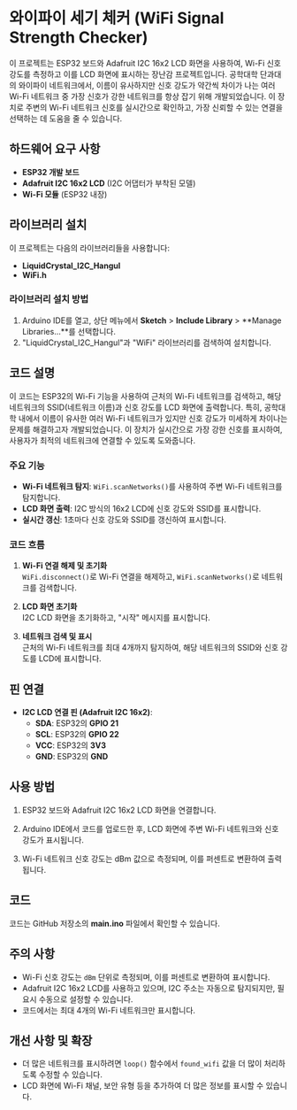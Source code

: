 # 와이파이 세기 체커 (WiFi Signal Strength Checker)

이 프로젝트는 ESP32 보드와 Adafruit I2C 16x2 LCD 화면을 사용하여, Wi-Fi 신호 강도를 측정하고 이를 LCD 화면에 표시하는 장난감 프로젝트입니다. 공학대학 단과대의 와이파이 네트워크에서, 이름이 유사하지만 신호 강도가 약간씩 차이가 나는 여러 Wi-Fi 네트워크 중 가장 신호가 강한 네트워크를 항상 잡기 위해 개발되었습니다. 이 장치로 주변의 Wi-Fi 네트워크 신호를 실시간으로 확인하고, 가장 신뢰할 수 있는 연결을 선택하는 데 도움을 줄 수 있습니다.

## 하드웨어 요구 사항

- **ESP32 개발 보드**
- **Adafruit I2C 16x2 LCD** (I2C 어댑터가 부착된 모델)
- **Wi-Fi 모듈** (ESP32 내장)

## 라이브러리 설치

이 프로젝트는 다음의 라이브러리들을 사용합니다:

- **LiquidCrystal_I2C_Hangul**  
- **WiFi.h**  

### 라이브러리 설치 방법

1. Arduino IDE를 열고, 상단 메뉴에서 **Sketch** > **Include Library** > **Manage Libraries...**를 선택합니다.
2. "LiquidCrystal_I2C_Hangul"과 "WiFi" 라이브러리를 검색하여 설치합니다.

## 코드 설명

이 코드는 ESP32의 Wi-Fi 기능을 사용하여 근처의 Wi-Fi 네트워크를 검색하고, 해당 네트워크의 SSID(네트워크 이름)과 신호 강도를 LCD 화면에 출력합니다. 특히, 공학대학 내에서 이름이 유사한 여러 Wi-Fi 네트워크가 있지만 신호 강도가 미세하게 차이나는 문제를 해결하고자 개발되었습니다. 이 장치가 실시간으로 가장 강한 신호를 표시하여, 사용자가 최적의 네트워크에 연결할 수 있도록 도와줍니다.

### 주요 기능

- **Wi-Fi 네트워크 탐지**: `WiFi.scanNetworks()`를 사용하여 주변 Wi-Fi 네트워크를 탐지합니다.
- **LCD 화면 출력**: I2C 방식의 16x2 LCD에 신호 강도와 SSID를 표시합니다.
- **실시간 갱신**: 1초마다 신호 강도와 SSID를 갱신하여 표시합니다.

### 코드 흐름

1. **Wi-Fi 연결 해제 및 초기화**  
   `WiFi.disconnect()`로 Wi-Fi 연결을 해제하고, `WiFi.scanNetworks()`로 네트워크를 검색합니다.
   
2. **LCD 화면 초기화**  
   I2C LCD 화면을 초기화하고, "시작" 메시지를 표시합니다.
   
3. **네트워크 검색 및 표시**  
   근처의 Wi-Fi 네트워크를 최대 4개까지 탐지하여, 해당 네트워크의 SSID와 신호 강도를 LCD에 표시합니다.

## 핀 연결

- **I2C LCD 연결 핀 (Adafruit I2C 16x2)**:
  - **SDA**: ESP32의 **GPIO 21**
  - **SCL**: ESP32의 **GPIO 22**
  - **VCC**: ESP32의 **3V3**
  - **GND**: ESP32의 **GND**

## 사용 방법

1. ESP32 보드와 Adafruit I2C 16x2 LCD 화면을 연결합니다.
   
2. Arduino IDE에서 코드를 업로드한 후, LCD 화면에 주변 Wi-Fi 네트워크와 신호 강도가 표시됩니다.

3. Wi-Fi 네트워크 신호 강도는 dBm 값으로 측정되며, 이를 퍼센트로 변환하여 출력됩니다.

## 코드

코드는 GitHub 저장소의 **main.ino** 파일에서 확인할 수 있습니다.

## 주의 사항

- Wi-Fi 신호 강도는 `dBm` 단위로 측정되며, 이를 퍼센트로 변환하여 표시합니다.
- Adafruit I2C 16x2 LCD를 사용하고 있으며, I2C 주소는 자동으로 탐지되지만, 필요시 수동으로 설정할 수 있습니다.
- 코드에서는 최대 4개의 Wi-Fi 네트워크만 표시합니다.

## 개선 사항 및 확장

- 더 많은 네트워크를 표시하려면 `loop()` 함수에서 `found_wifi` 값을 더 많이 처리하도록 수정할 수 있습니다.
- LCD 화면에 Wi-Fi 채널, 보안 유형 등을 추가하여 더 많은 정보를 표시할 수 있습니다.

